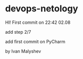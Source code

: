 # devops-netology
HI! First commit on 22:42 02.08

add step 2/7

add first commit on PyCharm

by Ivan Malyshev